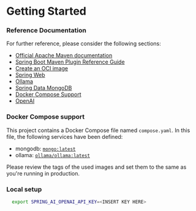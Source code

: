 # Getting Started

### Reference Documentation

For further reference, please consider the following sections:

* [Official Apache Maven documentation](https://maven.apache.org/guides/index.html)
* [Spring Boot Maven Plugin Reference Guide](https://docs.spring.io/spring-boot/3.4.2/maven-plugin)
* [Create an OCI image](https://docs.spring.io/spring-boot/3.4.2/maven-plugin/build-image.html)
* [Spring Web](https://docs.spring.io/spring-boot/3.4.2/reference/web/servlet.html)
* [Ollama](https://docs.spring.io/spring-ai/reference/api/chat/ollama-chat.html)
* [Spring Data MongoDB](https://docs.spring.io/spring-boot/3.4.2/reference/data/nosql.html#data.nosql.mongodb)
* [Docker Compose Support](https://docs.spring.io/spring-boot/3.4.2/reference/features/dev-services.html#features.dev-services.docker-compose)
* [OpenAI](https://docs.spring.io/spring-ai/reference/api/chat/openai-chat.html)

### Docker Compose support

This project contains a Docker Compose file named `compose.yaml`.
In this file, the following services have been defined:

* mongodb: [`mongo:latest`](https://hub.docker.com/_/mongo)
* ollama: [`ollama/ollama:latest`](https://hub.docker.com/r/ollama/ollama)

Please review the tags of the used images and set them to the same as you're running in production.

### Local setup

```bash
  export SPRING_AI_OPENAI_API_KEY=<INSERT KEY HERE>
```



